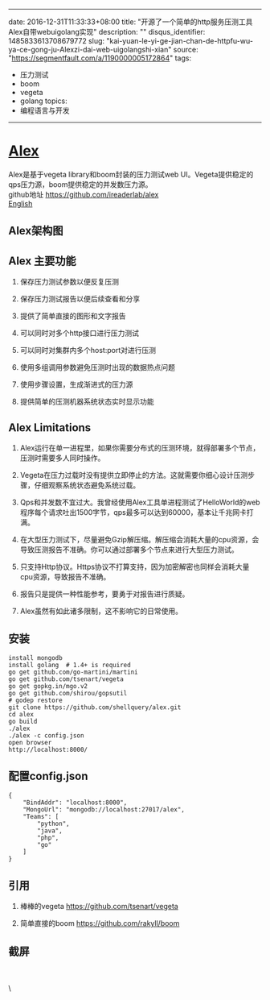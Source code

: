 
---
date: 2016-12-31T11:33:33+08:00
title: "开源了一个简单的http服务压测工具Alex自带webuigolang实现"
description: ""
disqus_identifier: 1485833613708679772
slug: "kai-yuan-le-yi-ge-jian-chan-de-httpfu-wu-ya-ce-gong-ju-Alexzi-dai-web-uigolangshi-xian"
source: "https://segmentfault.com/a/1190000005172864"
tags: 
- 压力测试 
- boom 
- vegeta 
- golang 
topics:
- 编程语言与开发
---

[Alex](https://github.com/ireaderlab/alex)
==========================================

Alex是基于vegeta library和boom封装的压力测试web
UI。Vegeta提供稳定的qps压力源，boom提供稳定的并发数压力源。\
github地址 <https://github.com/ireaderlab/alex>\
[English](https://github.com/ireaderlab/alex/blob/master/README_en.md)

Alex架构图
----------

Alex 主要功能
-------------

1.  保存压力测试参数以便反复压测

2.  保存压力测试报告以便后续查看和分享

3.  提供了简单直接的图形和文字报告

4.  可以同时对多个http接口进行压力测试

5.  可以同时对集群内多个host:port对进行压测

6.  使用多组调用参数避免压测时出现的数据热点问题

7.  使用步骤设置，生成渐进式的压力源

8.  提供简单的压测机器系统状态实时显示功能

Alex Limitations
----------------

1.  Alex运行在单一进程里，如果你需要分布式的压测环境，就得部署多个节点，压测时需要多人同时操作。

2.  Vegeta在压力过载时没有提供立即停止的方法。这就需要你细心设计压测步骤，仔细观察系统状态避免系统过载。

3.  Qps和并发数不宜过大。我曾经使用Alex工具单进程测试了HelloWorld的web程序每个请求吐出1500字节，qps最多可以达到60000，基本让千兆网卡打满。

4.  在大型压力测试下，尽量避免Gzip解压缩。解压缩会消耗大量的cpu资源，会导致压测报告不准确。你可以通过部署多个节点来进行大型压力测试。

5.  只支持Http协议。Https协议不打算支持，因为加密解密也同样会消耗大量cpu资源，导致报告不准确。

6.  报告只是提供一种性能参考，要勇于对报告进行质疑。

7.  Alex虽然有如此诸多限制，这不影响它的日常使用。

安装
----

    install mongodb
    install golang  # 1.4+ is required
    go get github.com/go-martini/martini
    go get github.com/tsenart/vegeta
    go get gopkg.in/mgo.v2
    go get github.com/shirou/gopsutil
    # godep restore
    git clone https://github.com/shellquery/alex.git
    cd alex
    go build
    ./alex
    ./alex -c config.json
    open browser
    http://localhost:8000/

配置config.json
---------------

    {
        "BindAddr": "localhost:8000",
        "MongoUrl": "mongodb://localhost:27017/alex",
        "Teams": [
            "python",
            "java",
            "php",
            "go"
        ]
    }

引用
----

1.  棒棒的vegeta <https://github.com/tsenart/vegeta>

2.  简单直接的boom <https://github.com/rakyll/boom>

截屏
----

\
\
\


